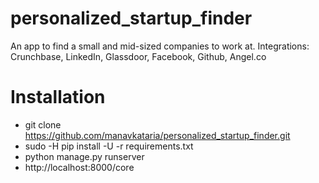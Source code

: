 # personalized_startup_finder
An app to find a small and mid-sized companies to work at. Integrations: Crunchbase, LinkedIn, Glassdoor, Facebook, Github, Angel.co

# Installation
+ git clone https://github.com/manavkataria/personalized_startup_finder.git
+ sudo -H pip install -U -r requirements.txt
+ python manage.py runserver 
+ http://localhost:8000/core
